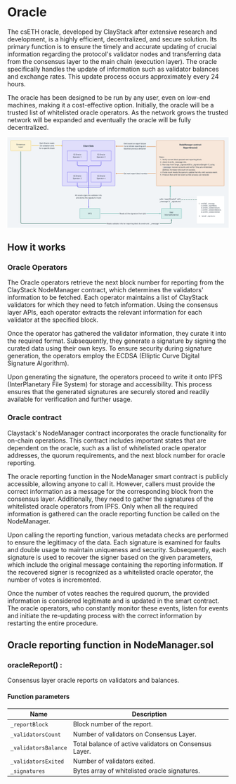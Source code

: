# Oracle

The csETH oracle, developed by ClayStack after extensive research and development, is a highly efficient, decentralized, and secure solution. Its primary function is to ensure the timely and accurate updating of crucial information regarding the protocol's validator nodes and transferring data from the consensus layer to the main chain (execution layer). The oracle specifically handles the update of information such as validator balances and exchange rates. This update process occurs approximately every 24 hours.

The oracle has been designed to be run by any user, even on low-end machines, making it a cost-effective option. Initially, the oracle will be a trusted list of whitelisted oracle operators. As the network grows the trusted network will be expanded and eventually the oracle will be fully decentralized.

![oracle](../images/oracle.png)

## How it works

### Oracle Operators
The Oracle operators retrieve the next block number for reporting from the ClayStack NodeManager contract, which determines the validators' information to be fetched. Each operator maintains a list of ClayStack validators for which they need to fetch information. Using the consensus layer APIs, each operator extracts the relevant information for each validator at the specified block.

Once the operator has gathered the validator information, they curate it into the required format. Subsequently, they generate a signature by signing the curated data using their own keys. To ensure security during signature generation, the operators employ the ECDSA (Elliptic Curve Digital Signature Algorithm).

Upon generating the signature, the operators proceed to write it onto IPFS (InterPlanetary File System) for storage and accessibility. This process ensures that the generated signatures are securely stored and readily available for verification and further usage.

### Oracle contract 
Claystack's NodeManager contract incorporates the oracle functionality for on-chain operations. This contract includes important states that are dependent on the oracle, such as a list of whitelisted oracle operator addresses, the quorum requirements, and the next block number for oracle reporting.

The oracle reporting function in the NodeManager smart contract is publicly accessible, allowing anyone to call it. However, callers must provide the correct information as a message for the corresponding block from the consensus layer. Additionally, they need to gather the signatures of the whitelisted oracle operators from IPFS. Only when all the required information is gathered can the oracle reporting function be called on the NodeManager.

Upon calling the reporting function, various metadata checks are performed to ensure the legitimacy of the data. Each signature is examined for faults and double usage to maintain uniqueness and security. Subsequently, each signature is used to recover the signer based on the given parameters, which include the original message containing the reporting information. If the recovered signer is recognized as a whitelisted oracle operator, the number of votes is incremented.

Once the number of votes reaches the required quorum, the provided information is considered legitimate and is updated in the smart contract. The oracle operators, who constantly monitor these events, listen for events and initiate the re-updating process with the correct information by restarting the entire procedure.

## Oracle reporting function in NodeManager.sol

### oracleReport() : 
Consensus layer oracle reports on validators and balances.

#### Function parameters

| Name                 | Description                                            |
|----------------------|--------------------------------------------------------|
| `_reportBlock`       | Block number of the report.                            |
| `_validatorsCount`   | Number of validators on Consensus Layer.               |
| `_validatorsBalance` | Total balance of active validators on Consensus Layer. |
| `_validatorsExited`  | Number of validators exited.                           |
| `_signatures`        | Bytes array of whitelisted oracle signatures.                                       |